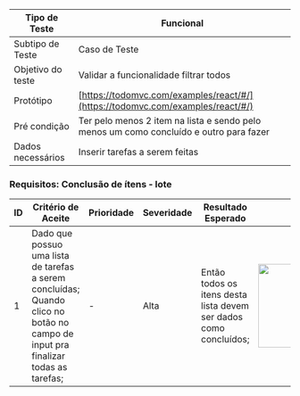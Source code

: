 | Tipo de Teste | Funcional |
|---------------|-----------|
| Subtipo de Teste | Caso de Teste |
| Objetivo do teste | Validar a funcionalidade filtrar todos |
| Protótipo | [https://todomvc.com/examples/react/#/](https://todomvc.com/examples/react/#/) |
| Pré condição | Ter pelo menos 2 item na lista e sendo pelo menos um como concluído e outro para fazer |
| Dados necessários | Inserir tarefas a serem feitas |

### Requisitos: Conclusão de ítens - lote

| ID | Critério de Aceite | Prioridade | Severidade | Resultado Esperado | Resultado Obtido | Defeitos | Status |
|----|---------------------|------------|------------|--------------------|------------------|----------|--------|
| 1  | Dado que possuo uma lista de tarefas a serem concluídas; <br>Quando clico no botão no campo de input  pra finalizar todas as tarefas; | - | Alta | Então todos os itens desta lista devem ser dados como concluídos; | <img src="https://github.com/laismedrado/todomvc/assets/31759644/52bc8e56-2992-4f95-801e-2fed84fb7900" width="350" height="150"  /> | - | 😀 |


